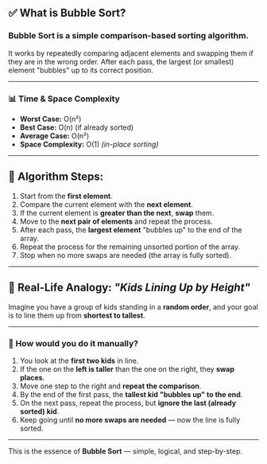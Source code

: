 ## ✅ What is Bubble Sort?

### Bubble Sort is a simple comparison-based sorting algorithm.

It works by repeatedly comparing adjacent elements and swapping them if they are in the wrong order. After each pass, the largest (or smallest) element "bubbles" up to its correct position.

---

### 📊 Time & Space Complexity

- **Worst Case:** O(n²)  
- **Best Case:** O(n) (if already sorted)  
- **Average Case:** O(n²)  
- **Space Complexity:** O(1) *(in-place sorting)*

---

## 🧠 Algorithm Steps:

1. Start from the **first element**.
2. Compare the current element with the **next element**.
3. If the current element is **greater than the next**, **swap** them.
4. Move to the **next pair of elements** and repeat the process.
5. After each pass, the **largest element** "bubbles up" to the end of the array.
6. Repeat the process for the remaining unsorted portion of the array.
7. Stop when no more swaps are needed (the array is fully sorted).

---

## 🫧 Real-Life Analogy: *"Kids Lining Up by Height"*

Imagine you have a group of kids standing in a **random order**, and your goal is to line them up from **shortest to tallest**.

---

### 🔁 How would you do it manually?

1. You look at the **first two kids** in line.
2. If the one on the **left is taller** than the one on the right, they **swap places**.
3. Move one step to the right and **repeat the comparison**.
4. By the end of the first pass, the **tallest kid "bubbles up" to the end**.
5. On the next pass, repeat the process, but **ignore the last (already sorted) kid**.
6. Keep going until **no more swaps are needed** — now the line is fully sorted.

---

This is the essence of **Bubble Sort** — simple, logical, and step-by-step.
